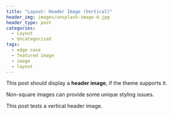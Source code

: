 ```yaml
---
title: "Layout: Header Image (Vertical)"
header_img: images/unsplash-image-6.jpg
header_type: post
categories:
  - Layout
  - Uncategorized
tags:
  - edge case
  - featured image
  - image
  - layout
---
```


This post should display a **header image**, if the theme supports it.

Non-square images can provide some unique styling issues.

This post tests a vertical header image.